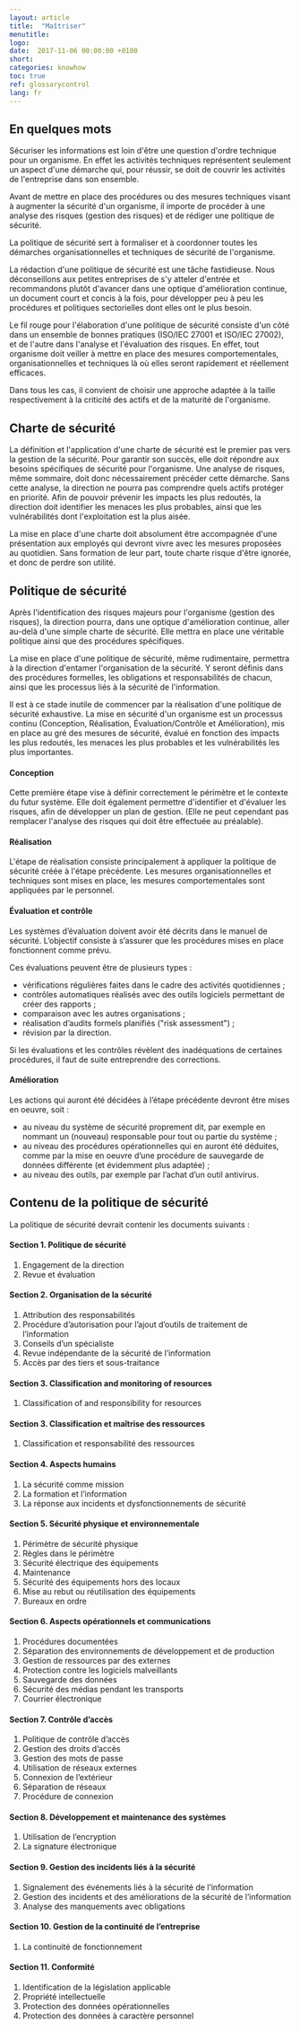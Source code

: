 ```yaml
---
layout: article
title:  "Maîtriser"
menutitle:
logo:
date:  2017-11-06 00:00:00 +0100
short:
categories: knowhow
toc: true
ref: glossarycontrol
lang: fr
---
```

## En quelques mots

Sécuriser les informations est loin d'être une question d'ordre technique pour un organisme. En effet les activités techniques représentent seulement un aspect d'une démarche qui, pour réussir, se doit de couvrir les activités de l'entreprise dans son ensemble.

Avant de mettre en place des procédures ou des mesures techniques visant à augmenter la sécurité d'un organisme, il importe de procéder à une analyse des risques (gestion des risques) et de rédiger une politique de sécurité.

La politique de sécurité sert à formaliser et à coordonner toutes les démarches organisationnelles et techniques de sécurité de l'organisme.

La rédaction d'une politique de sécurité est une tâche fastidieuse. Nous déconseillons aux petites entreprises de s'y atteler d'entrée et recommandons plutôt d'avancer dans une optique d'amélioration continue, un document court et concis à la fois, pour développer peu à peu les procédures et politiques sectorielles dont elles ont le plus besoin.

Le fil rouge pour l'élaboration d'une politique de sécurité consiste d'un côté dans un ensemble de bonnes pratiques (ISO/IEC 27001 et ISO/IEC 27002), et de l'autre dans l'analyse et l'évaluation des risques. En effet, tout organisme doit veiller à mettre en place des mesures comportementales, organisationnelles et techniques là où elles seront rapidement et réellement efficaces.

Dans tous les cas, il convient de choisir une approche adaptée à la taille respectivement à la criticité des actifs et de la maturité de l'organisme.


## Charte de sécurité

La définition et l'application d'une charte de sécurité est le premier pas vers la gestion de la sécurité. Pour garantir son succès, elle doit répondre aux besoins spécifiques de sécurité pour l'organisme. Une analyse de risques, même sommaire, doit donc nécessairement précéder cette démarche. Sans cette analyse, la direction ne pourra pas comprendre quels actifs  protéger en priorité. Afin de pouvoir prévenir les impacts les plus redoutés, la direction doit identifier les menaces les plus probables, ainsi que les vulnérabilités dont l'exploitation est la plus aisée.

La mise en place d'une charte doit absolument être accompagnée d'une présentation aux employés qui devront vivre avec les mesures proposées au quotidien. Sans formation de leur part, toute charte risque d'être ignorée, et donc de perdre son utilité.


## Politique de sécurité

Après l'identification des risques majeurs pour l'organisme (gestion des risques), la direction pourra, dans une optique d'amélioration continue, aller au-delà d'une simple charte de sécurité. Elle mettra en place une véritable politique ainsi que des procédures spécifiques.

La mise en place d'une politique de sécurité, même rudimentaire, permettra à la direction d'entamer l'organisation de la sécurité. Y seront définis dans des procédures formelles, les obligations et responsabilités de chacun, ainsi que les processus liés à la sécurité de l'information.

Il est à  ce stade inutile de commencer par la réalisation d'une politique de sécurité exhaustive. La mise en sécurité d'un organisme est un processus continu (Conception, Réalisation, Évaluation/Contrôle et Amélioration), mis en place  au gré des mesures de sécurité, évalué en fonction des impacts les plus redoutés, les menaces les plus probables et les vulnérabilités les plus importantes.

#### Conception

Cette première étape vise à définir correctement le périmètre et le contexte du futur système. Elle doit également permettre d'identifier et d'évaluer les risques, afin de développer un plan de gestion. (Elle ne peut cependant pas remplacer l'analyse des risques qui doit être effectuée au préalable).

#### Réalisation

L'étape de réalisation consiste principalement à appliquer la politique de sécurité créée à l'étape précédente. Les mesures organisationnelles et techniques sont mises en place, les mesures comportementales sont appliquées par le personnel.

#### Évaluation et contrôle

Les systèmes d’évaluation doivent avoir été décrits dans le manuel de sécurité. L’objectif consiste à s’assurer que les procédures  mises en place fonctionnent comme prévu.

Ces évaluations peuvent être de plusieurs types :

* vérifications régulières faites dans le cadre des activités quotidiennes ;
* contrôles automatiques réalisés avec des outils logiciels permettant de créer des rapports ;
* comparaison avec les autres organisations ;
* réalisation d’audits formels planifiés ("risk assessment") ;
* révision par la direction.

Si les évaluations et les contrôles révèlent des inadéquations de certaines procédures, il faut de suite entreprendre des corrections.


#### Amélioration

Les actions qui auront été décidées à l’étape précédente devront être mises en oeuvre, soit :

* au niveau du système de sécurité proprement dit, par exemple en nommant un (nouveau) responsable pour tout ou partie du système ;
* au niveau des procédures opérationnelles qui en auront été déduites, comme par la mise en oeuvre d’une procédure de sauvegarde de données différente (et évidemment plus adaptée) ;
* au niveau des outils, par exemple par l’achat d’un outil antivirus.


## Contenu de la politique de sécurité

La politique de sécurité devrait contenir les documents suivants :

#### Section 1. Politique de sécurité

1. Engagement de la direction
2. Revue et évaluation

#### Section 2. Organisation de la sécurité

1.	Attribution des responsabilités
2.	Procédure d’autorisation pour l’ajout d’outils de traitement de l’information
3.	Conseils d’un spécialiste
4.	Revue indépendante de la sécurité de l’information
5.	Accès par des tiers et sous-traitance

#### Section 3. Classification and monitoring of resources

1. Classification of and responsibility for resources

#### Section 3. Classification et maîtrise des ressources

1.	Classification et responsabilité des ressources

#### Section 4. Aspects humains

1.	La sécurité comme mission
2.	La formation et l’information
3.	La réponse aux incidents et dysfonctionnements de sécurité

#### Section 5. Sécurité physique et environnementale

1.	Périmètre de sécurité physique
2.	Règles dans le périmètre
3.	Sécurité électrique des équipements
4.	Maintenance
5.	Sécurité des équipements hors des locaux
6.	Mise au rebut ou réutilisation des équipements
7.	Bureaux en ordre

#### Section 6. Aspects opérationnels et communications

1.	Procédures documentées
2.	Séparation des environnements de développement et de production
3.	Gestion de ressources par des externes
4.	Protection contre les logiciels malveillants
5.	Sauvegarde des données
6.	Sécurité des médias pendant les transports
7.	Courrier électronique

#### Section 7. Contrôle d’accès

1.	Politique de contrôle d’accès
2.	Gestion des droits d’accès
3.	Gestion des mots de passe
4.	Utilisation de réseaux externes
5.	Connexion de l’extérieur
6.	Séparation de réseaux
7.	Procédure de connexion

#### Section 8. Développement et maintenance des systèmes

1.	Utilisation de l’encryption
2.	La signature électronique

#### Section 9. Gestion des incidents liés à la sécurité

1.	Signalement des événements liés à la sécurité de l’information
2.	Gestion des incidents et des améliorations de la sécurité de l’information
3.	Analyse des manquements avec obligations

#### Section 10. Gestion de la continuité de l’entreprise

1.	La continuité de fonctionnement

#### Section 11. Conformité

1.	Identification de la législation applicable
2.	Propriété intellectuelle
3.	Protection des données opérationnelles
4.	Protection des données à caractère personnel
